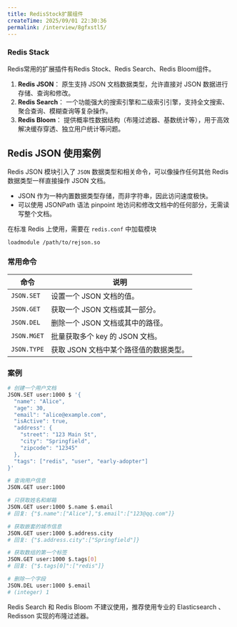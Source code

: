 ```yaml
---
title: RedisStock扩展组件
createTime: 2025/09/01 22:30:36
permalink: /interview/8gfxstl5/
---
```

### Redis Stack

Redis常用的扩展插件有Redis Stock、Redis Search、Redis Bloom组件。

1. **Redis JSON**： 原生支持 JSON 文档数据类型，允许直接对 JSON 数据进行存储、查询和修改。
2. **Redis Search**： 一个功能强大的搜索引擎和二级索引引擎，支持全文搜索、聚合查询、模糊查询等复杂操作。
3. **Redis Bloom**： 提供概率性数据结构（布隆过滤器、基数统计等），用于高效解决缓存穿透、独立用户统计等问题。



## Redis JSON 使用案例

Redis JSON 模块引入了 `JSON` 数据类型和相关命令，可以像操作任何其他 Redis 数据类型一样直接操作 JSON 文档。

- JSON 作为一种内置数据类型存储，而非字符串，因此访问速度极快。
- 可以使用 JSONPath 语法 pinpoint 地访问和修改文档中的任何部分，无需读写整个文档。



在标准 Redis 上使用，需要在 `redis.conf` 中加载模块

```properties
loadmodule /path/to/rejson.so
```

### 常用命令

| 命令        | 说明                                   |
| ----------- | -------------------------------------- |
| `JSON.SET`  | 设置一个 JSON 文档的值。               |
| `JSON.GET`  | 获取一个 JSON 文档或其一部分。         |
| `JSON.DEL`  | 删除一个 JSON 文档或其中的路径。       |
| `JSON.MGET` | 批量获取多个 key 的 JSON 文档。        |
| `JSON.TYPE` | 获取 JSON 文档中某个路径值的数据类型。 |

### 案例

```bash
# 创建一个用户文档
JSON.SET user:1000 $ '{
  "name": "Alice",
  "age": 30,
  "email": "alice@example.com",
  "isActive": true,
  "address": {
    "street": "123 Main St",
    "city": "Springfield",
    "zipcode": "12345"
  },
  "tags": ["redis", "user", "early-adopter"]
}'

# 查询用户信息
JSON.GET user:1000

# 只获取姓名和邮箱
JSON.GET user:1000 $.name $.email
# 回复: {"$.name":["Alice"],"$.email":["123@qq.com"]}

# 获取嵌套的城市信息
JSON.GET user:1000 $.address.city
# 回复: {"$.address.city":["Springfield"]}

# 获取数组的第一个标签
JSON.GET user:1000 $.tags[0]
# 回复: {"$.tags[0]":["redis"]}

# 删除一个字段
JSON.DEL user:1000 $.email
# (integer) 1
```



Redis Search 和 Redis Bloom 不建议使用，推荐使用专业的 Elasticsearch 、 Redisson 实现的布隆过滤器。

